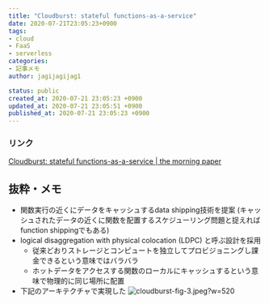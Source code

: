 ```yaml
---
title: "Cloudburst: stateful functions-as-a-service"
date: 2020-07-21T23:05:23+0900
tags:
- cloud
- FaaS
- serverless
categories:
- 記事メモ
author: jagijagijag1

status: public
created_at: 2020-07-21 23:05:23 +0900
updated_at: 2020-07-21 23:05:51 +0900
published_at: 2020-07-21 23:05:23 +0900
---
```

### リンク
[Cloudburst: stateful functions-as-a-service \| the morning paper](https://blog.acolyer.org/2020/02/07/cloudburst/)

## 抜粋・メモ
- 関数実行の近くにデータをキャッシュするdata shipping技術を提案 (キャッシュされたデータの近くに関数を配置するスケジューリング問題と捉えればfunction shippingでもある)
- logical disaggregation with physical colocation (LDPC) と呼ぶ設計を採用
  - 従来どおりストレージとコンピュートを独立してプロビジョニングし課金できるという意味ではバラバラ
  - ホットデータをアクセスする関数のローカルにキャッシュするという意味で物理的に同じ場所に配置
- 下記のアーキテクチャで実現した
![cloudburst-fig-3.jpeg?w=520](https://blog.acolyer.org/wp-content/uploads/2020/02/cloudburst-fig-3.jpeg?w=520)
